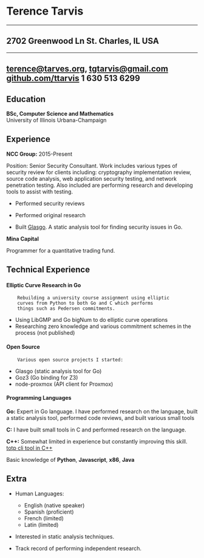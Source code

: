 Terence Tarvis
============

-------------------
2702 Greenwood	Ln
St. Charles, IL
USA
-------------------
    
-------------------
terence@tarves.org, tgtarvis@gmail.com
[github.com/ttarvis](https://github.com/ttarvis)
1 630 513 6299
--------------

Education
---------

**BSc, Computer Science and Mathematics**  
University of Illinois Urbana-Champaign

  
Experience
----------

**NCC Group:**
2015-Present

Position: Senior Security Consultant.  Work includes various types of 
security review for clients including: cryptography implementation review,
source code analysis, web application security testing, and network penetration
testing.  Also included are performing research and developing tools to assist
with testing.

* Performed security reviews

* Performed original research

* Built [Glasgo](http://github.com/ttarvis/glasgo). A static analysis tool
  for finding security issues in Go.

**Mina Capital**

Programmer for a quantitative trading fund.

Technical Experience
--------------------
 
#### Elliptic Curve Research in Go
        Rebuilding a university course assignment using elliptic
        curves from Python to both Go and C which performs 
        things such as Pedersen commitments.

*    Using LibGMP and Go bigNum to do elliptic curve operations
*    Researching zero knowledge and various commitment schemes in
	the process (not published)  

#### Open Source
        Various open source projects I started:

*    Glasgo (static analysis tool for Go)
*    Goz3 (Go binding for Z3)
*    node-proxmox (API client for Proxmox)  

#### Programming Languages
**Go:** Expert in Go language. I have performed research on
	the language, built a static analysis tool, performed
	code reviews, and built various small tools

**C:** I have built small tools in C and performed research
	on the language.

**C++:** Somewhat limited in experience but constantly improving this
    skill.  [totp cli tool in C++](https://github.com/ttarvis/2FCLI)

Basic knowledge of **Python**, **Javascript**, **x86**, **Java**

Extra
----------------------------------------

* Human Languages:

     * English (native speaker)
     * Spanish (proficient)
     * French (limited)
     * Latin (limited)

* Interested in static analysis techniques.

* Track record of performing independent research.
